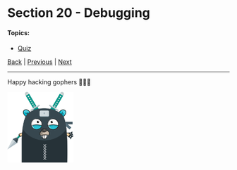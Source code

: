 # Section 20 - Debugging

#### Topics:

- [Quiz](https://github.com/steevehook/udemy-go101/blob/master/section_20-debugging/quiz)

[Back](https://github.com/steevehook/udemy-go101) |
[Previous](https://github.com/steevehook/udemy-go101/blob/master/section_19-platform-specific-software) |
[Next](https://github.com/steevehook/udemy-go101/blob/master/section_21-deploying-go-apps)

---

Happy hacking gophers 🚀🚀🚀

<img src="https://github.com/steevehook/udemy-go101/raw/master/udemy-go101.svg?sanitize=true" width="150px"/>
